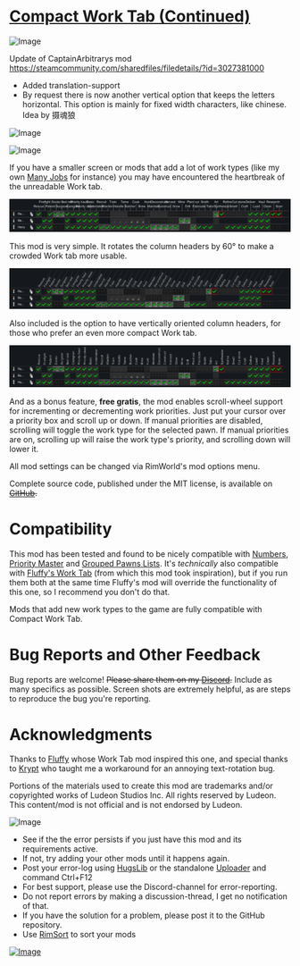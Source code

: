 # [Compact Work Tab (Continued)](https://steamcommunity.com/sharedfiles/filedetails/?id=3250322299)


![Image](https://i.imgur.com/buuPQel.png)

Update of CaptainArbitrarys mod https://steamcommunity.com/sharedfiles/filedetails/?id=3027381000

- Added translation-support
- By request there is now another vertical option that keeps the letters horizontal. This option is mainly for fixed width characters, like chinese. Idea by 摄魂狼

![Image](https://i.imgur.com/pufA0kM.png)
	
![Image](https://i.imgur.com/Z4GOv8H.png)

If you have a smaller screen or mods that add a lot of work types (like my own [Many Jobs](https://steamcommunity.com/sharedfiles/filedetails/?id=3013527266) for instance) you may have encountered the heartbreak of the unreadable Work tab.

![Image](https://raw.githubusercontent.com/CaptainArbitrary/CompactWorkTab/main/.github/README/Bad_Work_Tab.png)

This mod is very simple. It rotates the column headers by 60° to make a crowded Work tab more usable.

![Image](https://raw.githubusercontent.com/CaptainArbitrary/CompactWorkTab/main/.github/README/Nice_Work_Tab.png)

Also included is the option to have vertically oriented column headers, for those who prefer an even more compact Work tab.

![Image](https://raw.githubusercontent.com/CaptainArbitrary/CompactWorkTab/main/.github/README/Nice_Work_Tab_Vertical.png)

And as a bonus feature, **free gratis**, the mod enables scroll-wheel support for incrementing or decrementing work priorities. Just put your cursor over a priority box and scroll up or down. If manual priorities are disabled, scrolling will toggle the work type for the selected pawn. If manual priorities are on, scrolling up will raise the work type's priority, and scrolling down will lower it. 

All mod settings can be changed via RimWorld's mod options menu.

Complete source code, published under the MIT license, is available on ~~[GitHub](https://github.com/CaptainArbitrary/CompactWorkTab).~~

# Compatibility

This mod has been tested and found to be nicely compatible with [Numbers](https://steamcommunity.com/sharedfiles/filedetails/?id=1414302321), [Priority Master](https://steamcommunity.com/sharedfiles/filedetails/?id=1994006442) and [Grouped Pawns Lists](https://steamcommunity.com/sharedfiles/filedetails/?id=2340773428). It's *technically* also compatible with [Fluffy's Work Tab](https://steamcommunity.com/sharedfiles/filedetails/?id=725219116) (from which this mod took inspiration), but if you run them both at the same time Fluffy's mod will override the functionality of this one, so I recommend you don't do that.

Mods that add new work types to the game are fully compatible with Compact Work Tab.

# Bug Reports and Other Feedback

Bug reports are welcome! ~~Please share them on my [Discord](https://discord.gg/4SrvKaQTB3).~~ Include as many specifics as possible. Screen shots are extremely helpful, as are steps to reproduce the bug you're reporting.

# Acknowledgments

Thanks to [Fluffy](https://steamcommunity.com/id/FluffyMods/myworkshopfiles/?appid=294100) whose Work Tab mod inspired this one, and special thanks to [Krypt](https://steamcommunity.com/profiles/76561198052696897/myworkshopfiles/?appid=294100) who taught me a workaround for an annoying text-rotation bug.

Portions of the materials used to create this mod are trademarks and/or copyrighted works of Ludeon Studios Inc. All rights reserved by Ludeon. This content/mod is not official and is not endorsed by Ludeon.

![Image](https://i.imgur.com/PwoNOj4.png)



-  See if the the error persists if you just have this mod and its requirements active.
-  If not, try adding your other mods until it happens again.
-  Post your error-log using [HugsLib](https://steamcommunity.com/workshop/filedetails/?id=818773962) or the standalone [Uploader](https://steamcommunity.com/sharedfiles/filedetails/?id=2873415404) and command Ctrl+F12
-  For best support, please use the Discord-channel for error-reporting.
-  Do not report errors by making a discussion-thread, I get no notification of that.
-  If you have the solution for a problem, please post it to the GitHub repository.
-  Use [RimSort](https://github.com/RimSort/RimSort/releases/latest) to sort your mods



[![Image](https://img.shields.io/github/v/release/emipa606/CompactWorkTab?label=latest%20version&style=plastic&color=9f1111&labelColor=black)](https://steamcommunity.com/sharedfiles/filedetails/changelog/3250322299)
